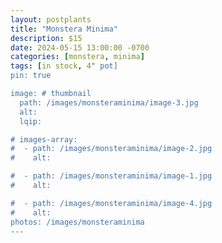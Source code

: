 ```yaml
---
layout: postplants
title: "Monstera Minima"
description: $15
date: 2024-05-15 13:00:00 -0700
categories: [monstera, minima]
tags: [in stock, 4" pot]
pin: true

image: # thumbnail
  path: /images/monsteraminima/image-3.jpg
  alt:
  lqip:

# images-array:
#  - path: /images/monsteraminima/image-2.jpg
#    alt: 

#  - path: /images/monsteraminima/image-1.jpg
#    alt: 

#  - path: /images/monsteraminima/image-4.jpg
#    alt: 
photos: /images/monsteraminima
---
```

